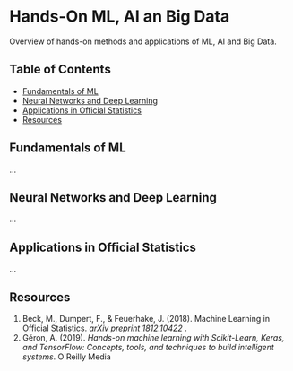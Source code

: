 


# Hands-On ML, AI an Big Data
Overview of hands-on methods and applications of ML, AI and Big Data.

## Table of Contents
- [Fundamentals of ML](#fundamentals-of-ml)
- [Neural Networks and Deep Learning](#neural-networks-and-deep-learning)
- [Applications in Official Statistics](#applications-in-official-statistics)
- [Resources](#resources)

## Fundamentals of ML
...

## Neural Networks and Deep Learning
...

## Applications in Official Statistics
...

## Resources
1. Beck, M., Dumpert, F., & Feuerhake, J. (2018). Machine Learning in Official Statistics. <i>
<a href=https://arxiv.org/abs/1812.10422> arXiv preprint  1812.10422</a>
</i>.
2. Géron, A. (2019). <i> Hands-on machine learning with Scikit-Learn, Keras, and TensorFlow: Concepts, tools, and techniques to build intelligent systems</i>. O'Reilly Media

<!--
TODO:
-> table of content generator: 
https://ecotrust-canada.github.io/markdown-toc/
-->
